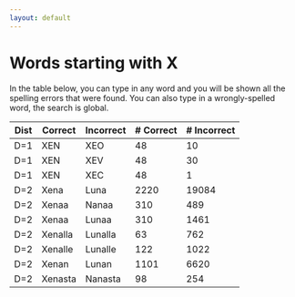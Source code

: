 ```yaml
---
layout: default
---
```


# Words starting with X

In the table below, you can type in any word and you will be shown all the spelling errors that were found. You can also type in a wrongly-spelled word, the search is global.

<table id="spelltable" class="display">
<thead>
<tr>
<th>Dist</th>
<th>Correct</th>
<th>Incorrect</th>
<th># Correct</th>
<th># Incorrect</th>
</tr>
</thead>
<tbody>

<tr><td>D=1</td><td>XEN</td><td>XEO</td><td>48</td><td>10</td></tr>

<tr><td>D=1</td><td>XEN</td><td>XEV</td><td>48</td><td>30</td></tr>

<tr><td>D=1</td><td>XEN</td><td>XEC</td><td>48</td><td>1</td></tr>

<tr><td>D=2</td><td>Xena</td><td>Luna</td><td>2220</td><td>19084</td></tr>

<tr><td>D=2</td><td>Xenaa</td><td>Nanaa</td><td>310</td><td>489</td></tr>

<tr><td>D=2</td><td>Xenaa</td><td>Lunaa</td><td>310</td><td>1461</td></tr>

<tr><td>D=2</td><td>Xenalla</td><td>Lunalla</td><td>63</td><td>762</td></tr>

<tr><td>D=2</td><td>Xenalle</td><td>Lunalle</td><td>122</td><td>1022</td></tr>

<tr><td>D=2</td><td>Xenan</td><td>Lunan</td><td>1101</td><td>6620</td></tr>

<tr><td>D=2</td><td>Xenasta</td><td>Nanasta</td><td>98</td><td>254</td></tr>

</tbody>
</table>

<script type="text/javascript">
$(document).ready( function () {
    $('#spelltable').DataTable({ autoFill: true });
} );
</script>
